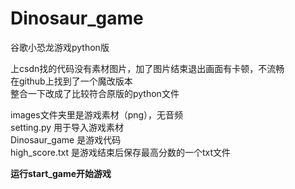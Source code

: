 # Dinosaur_game

谷歌小恐龙游戏python版

上csdn找的代码没有素材图片，加了图片结束退出画面有卡顿，不流畅<br>
在github上找到了一个魔改版本<br>
整合一下改成了比较符合原版的python文件<br>

images文件夹里是游戏素材（png），无音频 <br>
setting.py 用于导入游戏素材<br>
Dinosaur_game 是游戏代码<br>
high_score.txt 是游戏结束后保存最高分数的一个txt文件<br>

**运行start_game开始游戏**
